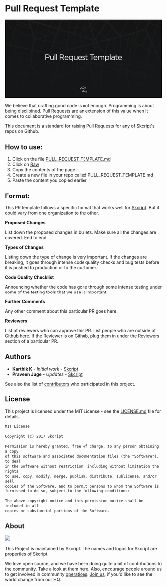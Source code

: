# Pull Request Template

![Pull Request Template Image](pr_image.png)

We believe that crafting good code is not enough. Programming is about being disclipined. Pull Requests are an extension of this value when it comes to collaborative programming.

This document is a standard for raising Pull Requests for any of Skcript's repos on Github. 

## How to use:
1. Click on the file [PULL_REQUEST_TEMPLATE.md](https://github.com/skcript/PR-Template/blob/master/PULL_REQUEST_TEMPLATE.md)
2. Click on [Raw](https://github.com/skcript/PR-Template/raw/master/PULL_REQUEST_TEMPLATE.md)
3. Copy the contents of the page
4. Create a new file in your repo called PULL_REQUEST_TEMPLATE.md
5. Paste the content you copied earlier

## Format:

This PR template follows a specific format that works well for [Skcript](https://www.skcript.com). But it could vary from one organization to the other.

**Proposed Changes**

List down the proposed changes in bullets. Make sure all the changes are covered. End to end.

**Types of Changes**

Listing down the type of change is very important. If the changes are breaking, it goes through intense code quality checks and bug tests before it is pushed to production or to the customer.

**Code Quality Checklist**

Announcing whether the code has gone through some intense testing under some of the testing tools that we use is important.

**Further Comments**

Any other comment about this particular PR goes here.

**Reviewers**

List of reviewers who can approve this PR. List people who are outside of Github here. If the Reviewer is on Github, plug them in under the Reviewers section of a particular PR.

## Authors

* **Karthik K** - *Initial work* - [Skcript](https://skcript.com/)
* **Praveen Juge** - *Updates* - [Skcript](https://skcript.com/)

See also the list of [contributors](https://github.com/skcript/PR-Template/graphs/contributors) who participated in this project.

## License

This project is licensed under the MIT License - see the [LICENSE.md](LICENSE.md) file for details.

    MIT License

    Copyright (c) 2017 Skcript

    Permission is hereby granted, free of charge, to any person obtaining a copy
    of this software and associated documentation files (the "Software"), to deal
    in the Software without restriction, including without limitation the rights
    to use, copy, modify, merge, publish, distribute, sublicense, and/or sell
    copies of the Software, and to permit persons to whom the Software is
    furnished to do so, subject to the following conditions:

    The above copyright notice and this permission notice shall be included in all
    copies or substantial portions of the Software.

## About

<p><img src="http://www.skcript.com/static/skcript_norm.png" width="120"/></p>

This Project is maintained by Skcript. The names and logos for
Skcript are properties of Skcript.

We love open source, and we have been doing quite a bit of contributions to the community. Take a look at them [here][skcriptoss]. Also, encourage people around us to get involved in community [operations][community]. [Join us][hiring], if you'd like to see the world change from our HQ.

[skcriptoss]: http://skcript.github.io/
[community]: http://discourse.skcript.com/
[hiring]: http://www.skcript.com/careers?utm_source=github
